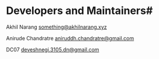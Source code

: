 # Developers and Maintainers#
Akhil Narang <something@akhilnarang.xyz>

Anirude Chandratre <aniruddh.chandratre@gmail.com>

DC07 <deveshnegi.3105.dn@gmail.com>
